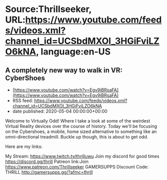 # Source:Thrillseeker, URL:https://www.youtube.com/feeds/videos.xml?channel_id=UCSbdMXOI_3HGiFviLZO6kNA, language:en-US

## A completely new way to walk in VR: CyberShoes
 - [https://www.youtube.com/watch?v=Egv9iBRsaFA](https://www.youtube.com/watch?v=Egv9iBRsaFA)
 - RSS feed: https://www.youtube.com/feeds/videos.xml?channel_id=UCSbdMXOI_3HGiFviLZO6kNA
 - date published: 2020-05-04 00:00:00+00:00

Welcome to Virtually Odd! Where I take a look at some of the weirdest Virtual Reality devices over the course of history. Today we'll be focusing on the Cybershoes, a mobile, home sized alternative to something like an omni-directional treadmill. Buckle up though, this is about to get odd. 

Here are my links:

My Stream:
https://www.twitch.tv/thrilluwu
Join my discord for good times
https://discord.gg/thrill
Patreon link:Join
https://www.patreon.com/Thrillseeker
GAMERSUPPS Discount Code: THRILL
http://gamersupps.gg/?afmc=thrill

